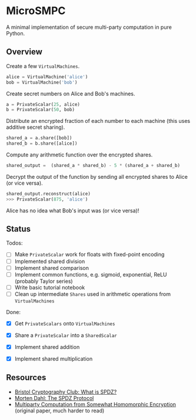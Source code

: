 # MicroSMPC

A minimal implementation of secure multi-party computation in pure Python.

## Overview

Create a few `VirtualMachines`.

```python
alice = VirtualMachine('alice')
bob = VirtualMachine('bob')
```

Create secret numbers on Alice and Bob's machines.

```python
a = PrivateScalar(25, alice)
b = PrivateScalar(50, bob)
```

Distribute an encrypted fraction of each number to each machine (this uses additive secret sharing).

```python
shared_a = a.share([bob])
shared_b = b.share([alice])
```

Compute any arithmetic function over the encrypted shares.

```python
shared_output =  (shared_a * shared_b) - 5 * (shared_a + shared_b)
```

Decrypt the output of the function by sending all encrypted shares to Alice (or vice versa).

```python
shared_output.reconstruct(alice)
>>> PrivateScalar(875, 'alice')
```

Alice has no idea what Bob's input was (or vice versa)!

## Status

Todos:
- [ ] Make `PrivateScalar` work for floats with fixed-point encoding
- [ ] Implemented shared division
- [ ] Implement shared comparison
- [ ] Implement common functions, e.g. sigmoid, exponential, ReLU (probably Taylor series)
- [ ] Write basic tutorial notebook
- [ ] Clean up intermediate `Shares` used in arithmetic operations from `VirtualMachines`

Done:
- [x] Get `PrivateScalars` onto `VirtualMachines`
- [x] Share a `PrivateScalar` into a `SharedScalar`
- [x] Implement shared addition
- [x] Implement shared multiplication


## Resources

- [Bristol Cryptography Club: What is SPDZ?](https://bristolcrypto.blogspot.com/2016/10/what-is-spdz-part-2-circuit-evaluation.html)
- [Morten Dahl: The SPDZ Protocol](https://mortendahl.github.io/2017/09/03/the-spdz-protocol-part1/)
- [Multiparty Computation from Somewhat Homomorphic Encryption](https://eprint.iacr.org/2011/535.pdf) (original paper, much harder to read)
